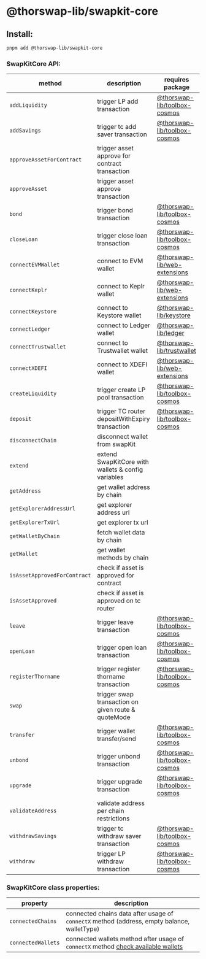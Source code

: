 # @thorswap-lib/swapkit-core

## Install:

```bash
pnpm add @thorswap-lib/swapkit-core
```

### SwapKitCore API:

| method                       | description                                         | requires package                                  |
| ---------------------------- | --------------------------------------------------- | ------------------------------------------------- |
| `addLiquidity`               | trigger LP add transaction                          | [@thorswap-lib/toolbox-cosmos](../toolbox-cosmos) |
| `addSavings`                 | trigger tc add saver transaction                    | [@thorswap-lib/toolbox-cosmos](../toolbox-cosmos) |
| `approveAssetForContract`    | trigger asset approve for contract transaction      |                                                   |
| `approveAsset`               | trigger asset approve transaction                   |                                                   |
| `bond`                       | trigger bond transaction                            | [@thorswap-lib/toolbox-cosmos](../toolbox-cosmos) |
| `closeLoan`                  | trigger close loan transaction                      | [@thorswap-lib/toolbox-cosmos](../toolbox-cosmos) |
| `connectEVMWallet`           | connect to EVM wallet                               | [@thorswap-lib/web-extensions](../web-extensions) |
| `connectKeplr`               | connect to Keplr wallet                             | [@thorswap-lib/web-extensions](../web-extensions) |
| `connectKeystore`            | connect to Keystore wallet                          | [@thorswap-lib/keystore](../keystore)             |
| `connectLedger`              | connect to Ledger wallet                            | [@thorswap-lib/ledger](../ledger)                 |
| `connectTrustwallet`         | connect to Trustwallet wallet                       | [@thorswap-lib/trustwallet](../trustwallet)       |
| `connectXDEFI`               | connect to XDEFI wallet                             | [@thorswap-lib/web-extensions](../web-extensions) |
| `createLiquidity`            | trigger create LP pool transaction                  | [@thorswap-lib/toolbox-cosmos](../toolbox-cosmos) |
| `deposit`                    | trigger TC router depositWithExpiry transaction     | [@thorswap-lib/toolbox-cosmos](../toolbox-cosmos) |
| `disconnectChain`            | disconnect wallet from swapKit                      |                                                   |
| `extend`                     | extend SwapKitCore with wallets & config variables  |                                                   |
| `getAddress`                 | get wallet address by chain                         |                                                   |
| `getExplorerAddressUrl`      | get explorer address url                            |                                                   |
| `getExplorerTxUrl`           | get explorer tx url                                 |                                                   |
| `getWalletByChain`           | fetch wallet data by chain                          |                                                   |
| `getWallet`                  | get wallet methods by chain                         |                                                   |
| `isAssetApprovedForContract` | check if asset is approved for contract             |                                                   |
| `isAssetApproved`            | check if asset is approved on tc router             |                                                   |
| `leave`                      | trigger leave transaction                           | [@thorswap-lib/toolbox-cosmos](../toolbox-cosmos) |
| `openLoan`                   | trigger open loan transaction                       | [@thorswap-lib/toolbox-cosmos](../toolbox-cosmos) |
| `registerThorname`           | trigger register thorname transaction               | [@thorswap-lib/toolbox-cosmos](../toolbox-cosmos) |
| `swap`                       | trigger swap transaction on given route & quoteMode |                                                   |
| `transfer`                   | trigger wallet transfer/send                        | [@thorswap-lib/toolbox-cosmos](../toolbox-cosmos) |
| `unbond`                     | trigger unbond transaction                          | [@thorswap-lib/toolbox-cosmos](../toolbox-cosmos) |
| `upgrade`                    | trigger upgrade transaction                         | [@thorswap-lib/toolbox-cosmos](../toolbox-cosmos) |
| `validateAddress`            | validate address per chain restrictions             |                                                   |
| `withdrawSavings`            | trigger tc withdraw saver transaction               | [@thorswap-lib/toolbox-cosmos](../toolbox-cosmos) |
| `withdraw`                   | trigger LP withdraw transaction                     | [@thorswap-lib/toolbox-cosmos](../toolbox-cosmos) |

### SwapKitCore class properties:

| property           | description                                                                                          |
| ------------------ | ---------------------------------------------------------------------------------------------------- |
| `connectedChains`  | connected chains data after usage of `connectX` method (address, empty balance, walletType)          |
| `connectedWallets` | connected wallets method after usage of `connectX` method [check available wallets](../../#packages) |
